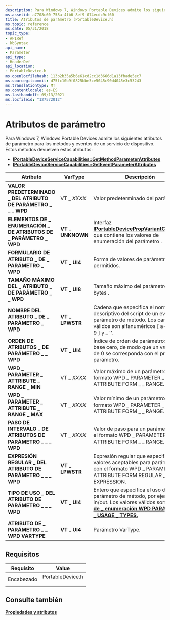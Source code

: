 ```yaml
---
description: Para Windows 7, Windows Portable Devices admite los siguientes atributos de parámetro para los métodos y eventos de un servicio de dispositivo.
ms.assetid: a7708c60-758a-4fb6-8ef9-074ecdc9cf60
title: Atributos de parámetro (PortableDevice.h)
ms.topic: reference
ms.date: 05/31/2018
topic_type:
- APIRef
- kbSyntax
api_name:
- Parameter
api_type:
- HeaderDef
api_location:
- PortableDevice.h
ms.openlocfilehash: 113b2b35a5b6e61cd2cc1d3666d1a13fbade5ec7
ms.sourcegitcommit: d75fc10b9f0825bbe5ce5045c90d4045e3c53243
ms.translationtype: MT
ms.contentlocale: es-ES
ms.lasthandoff: 09/13/2021
ms.locfileid: "127572012"
---
```

# <a name="parameter-attributes"></a>Atributos de parámetro

Para Windows 7, Windows Portable Devices admite los siguientes atributos de parámetro para los métodos y eventos de un servicio de dispositivo. Estos métodos devuelven estos atributos:

-   [**IPortableDeviceServiceCapabilities::GetMethodParameterAttributes**](/windows/desktop/api/PortableDeviceAPI/nf-portabledeviceapi-iportabledeviceservicecapabilities-getmethodparameterattributes)
-   [**IPortableDeviceServiceCapabilities::GetEventParameterAttributes**](/windows/desktop/api/PortableDeviceAPI/nf-portabledeviceapi-iportabledeviceservicecapabilities-geteventparameterattributes)




| Atributo                                            | VarType         | Descripción                                                                                                                                                                                 |
|------------------------------------------------------|-----------------|---------------------------------------------------------------------------------------------------------------------------------------------------------------------------------------------|
| **VALOR PREDETERMINADO \_ DEL ATRIBUTO DE PARÁMETRO \_ \_ \_ WPD**        | VT \_ *XXXX*      | Valor predeterminado del parámetro.                                                                                                                                                         |
| **ELEMENTOS DE \_ ENUMERACIÓN \_ DE ATRIBUTOS DE \_ PARÁMETRO \_ WPD** | **VT \_ UNKNOWN** | Interfaz [**IPortableDevicePropVariantCollection**](iportabledevicepropvariantcollection.md) que contiene los valores de enumeración del parámetro .                                   |
| **FORMULARIO DE ATRIBUTO \_ DE \_ PARÁMETRO \_ WPD**                  | **VT \_ UI4**     | Forma de valores de parámetro válidos permitidos.                                                                                                                                                 |
| **TAMAÑO MÁXIMO DEL \_ ATRIBUTO \_ DE PARÁMETRO \_ \_ WPD**             | **VT \_ UI8**     | Tamaño máximo del parámetro, en bytes .                                                                                                                                               |
| **NOMBRE DEL ATRIBUTO \_ DE \_ PARÁMETRO \_ WPD**                  | **VT \_ LPWSTR**  | Cadena que especifica el nombre descriptivo del script de un evento o parámetro de método. Los caracteres válidos son alfanuméricos \[ a-zA-Z0-9 \] y \_ ''.                                                 |
| **ORDEN DE ATRIBUTOS \_ DE PARÁMETRO \_ \_ WPD**                 | **VT \_ UI4**     | Índice de orden de parámetros de base cero, de modo que un valor order de 0 se corresponda con el primer parámetro.                                                                                       |
| **WPD \_ PARAMETER \_ ATTRIBUTE \_ RANGE \_ MIN**            | VT \_ *XXXX*      | Valor máximo de un parámetro con el formato WPD \_ PARAMETER \_ ATTRIBUTE FORM \_ \_ RANGE.                                                                                                       |
| **WPD \_ PARAMETER \_ ATTRIBUTE \_ RANGE \_ MAX**            | VT \_ *XXXX*      | Valor mínimo de un parámetro con el formato WPD \_ PARAMETER \_ ATTRIBUTE FORM \_ \_ RANGE.                                                                                                       |
| **PASO DE INTERVALO \_ DE ATRIBUTOS DE PARÁMETRO \_ \_ \_ WPD**           | VT \_ *XXXX*      | Valor de paso para un parámetro con el formato WPD \_ PARAMETER \_ ATTRIBUTE FORM \_ \_ RANGE.                                                                                                          |
| **EXPRESIÓN REGULAR \_ DEL ATRIBUTO DE PARÁMETRO \_ \_ \_ WPD**   | **VT \_ LPWSTR**  | Expresión regular que especifica valores aceptables para parámetros con el formato WPD \_ PARAMETER ATTRIBUTE FORM REGULAR \_ \_ \_ \_ EXPRESSION.                                                      |
| **TIPO DE USO \_ DEL ATRIBUTO DE PARÁMETRO \_ \_ \_ WPD**           | **VT \_ UI4**     | Entero que especifica el uso de un parámetro de método, por ejemplo, in/out. Los valores válidos son del tipo [**de \_ enumeración WPD PARAMETER \_ USAGE \_ TYPES.**](wpd-parameter-usage-types.md) |
| **ATRIBUTO DE \_ PARÁMETRO \_ \_ WPD VARTYPE**               | **VT \_ UI4**     | Parámetro VarType.                                                                                                                                                                      |



 

## <a name="requirements"></a>Requisitos



| Requisito | Value |
|-------------------|---------------------------------------------------------------------------------------------|
| Encabezado<br/> | <dl> <dt>PortableDevice.h</dt> </dl> |



## <a name="see-also"></a>Consulte también

<dl> <dt>

[**Propiedades y atributos**](properties-and-attributes.md)
</dt> </dl>

 

 




